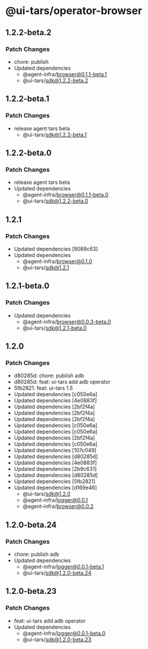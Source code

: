 # @ui-tars/operator-browser

## 1.2.2-beta.2

### Patch Changes

- chore: publish
- Updated dependencies
  - @agent-infra/browser@0.1.1-beta.1
  - @ui-tars/sdk@1.2.2-beta.2

## 1.2.2-beta.1

### Patch Changes

- release agent tars beta
  - @ui-tars/sdk@1.2.2-beta.1

## 1.2.2-beta.0

### Patch Changes

- release agent tars beta
- Updated dependencies
  - @agent-infra/browser@0.1.1-beta.0
  - @ui-tars/sdk@1.2.2-beta.0

## 1.2.1

### Patch Changes

- Updated dependencies [9089c63]
- Updated dependencies
  - @agent-infra/browser@0.1.0
  - @ui-tars/sdk@1.2.1

## 1.2.1-beta.0

### Patch Changes

- Updated dependencies
  - @agent-infra/browser@0.0.3-beta.0
  - @ui-tars/sdk@1.2.1-beta.0

## 1.2.0

### Patch Changes

- d80285d: chore: publish adb
- d80285d: feat: ui-tars add adb operator
- 5fb2821: feat: ui-tars 1.5
- Updated dependencies [c050e6a]
- Updated dependencies [4e0883f]
- Updated dependencies [2bf2f4a]
- Updated dependencies [2bf2f4a]
- Updated dependencies [2bf2f4a]
- Updated dependencies [c050e6a]
- Updated dependencies [c050e6a]
- Updated dependencies [2bf2f4a]
- Updated dependencies [c050e6a]
- Updated dependencies [107c049]
- Updated dependencies [d80285d]
- Updated dependencies [4e0883f]
- Updated dependencies [2b9c631]
- Updated dependencies [d80285d]
- Updated dependencies [5fb2821]
- Updated dependencies [d169e46]
  - @ui-tars/sdk@1.2.0
  - @agent-infra/logger@0.0.1
  - @agent-infra/browser@0.0.2

## 1.2.0-beta.24

### Patch Changes

- chore: publish adb
- Updated dependencies
  - @agent-infra/logger@0.0.1-beta.1
  - @ui-tars/sdk@1.2.0-beta.24

## 1.2.0-beta.23

### Patch Changes

- feat: ui-tars add adb operator
- Updated dependencies
  - @agent-infra/logger@0.0.1-beta.0
  - @ui-tars/sdk@1.2.0-beta.23
